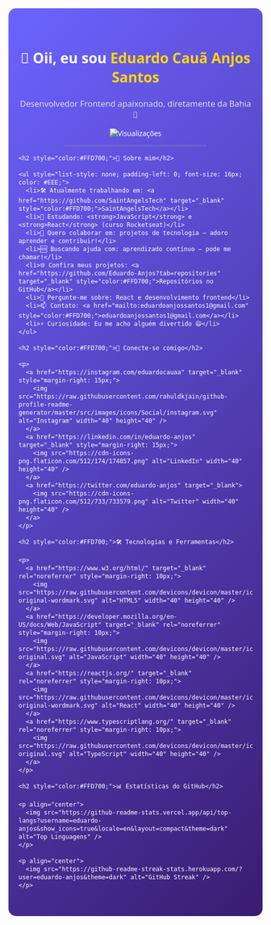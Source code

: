 <div align="center" style="background: linear-gradient(135deg, #6C63FF 0%, #3A1C71 100%); padding: 40px 20px; border-radius: 15px; color: white; font-family: 'Segoe UI', Tahoma, Geneva, Verdana, sans-serif;">

  <h1>👋 Oii, eu sou <span style="color:#FFD700;">Eduardo Cauã Anjos Santos</span></h1>
  <h3 style="font-weight: 400; color: #DCDCDC;">Desenvolvedor Frontend apaixonado, diretamente da Bahia 🌴</h3>

  <p>
    <img src="https://komarev.com/ghpvc/?username=eduardo-anjos&label=Profile%20views&color=FFD700&style=flat" alt="Visualizações" />
  </p>

  <hr style="width: 60%; border: 1px solid #DCDCDC; opacity: 0.3;" />

  <section style="max-width: 600px; text-align: left; margin: 0 auto;">

    <h2 style="color:#FFD700;">🚀 Sobre mim</h2>

    <ul style="list-style: none; padding-left: 0; font-size: 16px; color: #EEE;">
      <li>🛠 Atualmente trabalhando em: <a href="https://github.com/SaintAngelsTech" target="_blank" style="color:#FFD700;">SaintAngelsTech</a></li>
      <li>🌱 Estudando: <strong>JavaScript</strong> e <strong>React</strong> (curso Rocketseat)</li>
      <li>🤝 Quero colaborar em: projetos de tecnologia — adoro aprender e contribuir!</li>
      <li>🆘 Buscando ajuda com: aprendizado contínuo — pode me chamar!</li>
      <li>🌐 Confira meus projetos: <a href="https://github.com/Eduardo-Anjos?tab=repositories" target="_blank" style="color:#FFD700;">Repositórios no GitHub</a></li>
      <li>💬 Pergunte-me sobre: React e desenvolvimento frontend</li>
      <li>📫 Contato: <a href="mailto:eduardoanjossantos1@gmail.com" style="color:#FFD700;">eduardoanjossantos1@gmail.com</a></li>
      <li>⚡ Curiosidade: Eu me acho alguém divertido 😄</li>
    </ul>

    <h2 style="color:#FFD700;">📱 Conecte-se comigo</h2>

    <p>
      <a href="https://instagram.com/eduardocauaa" target="_blank" style="margin-right: 15px;">
        <img src="https://raw.githubusercontent.com/rahuldkjain/github-profile-readme-generator/master/src/images/icons/Social/instagram.svg" alt="Instagram" width="40" height="40" />
      </a>
      <a href="https://linkedin.com/in/eduardo-anjos" target="_blank" style="margin-right: 15px;">
        <img src="https://cdn-icons-png.flaticon.com/512/174/174857.png" alt="LinkedIn" width="40" height="40" />
      </a>
      <a href="https://twitter.com/eduardo-anjos" target="_blank">
        <img src="https://cdn-icons-png.flaticon.com/512/733/733579.png" alt="Twitter" width="40" height="40" />
      </a>
    </p>

    <h2 style="color:#FFD700;">🛠️ Tecnologias e Ferramentas</h2>

    <p>
      <a href="https://www.w3.org/html/" target="_blank" rel="noreferrer" style="margin-right: 10px;">
        <img src="https://raw.githubusercontent.com/devicons/devicon/master/icons/html5/html5-original-wordmark.svg" alt="HTML5" width="40" height="40" />
      </a>
      <a href="https://developer.mozilla.org/en-US/docs/Web/JavaScript" target="_blank" rel="noreferrer" style="margin-right: 10px;">
        <img src="https://raw.githubusercontent.com/devicons/devicon/master/icons/javascript/javascript-original.svg" alt="JavaScript" width="40" height="40" />
      </a>
      <a href="https://reactjs.org/" target="_blank" rel="noreferrer" style="margin-right: 10px;">
        <img src="https://raw.githubusercontent.com/devicons/devicon/master/icons/react/react-original-wordmark.svg" alt="React" width="40" height="40" />
      </a>
      <a href="https://www.typescriptlang.org/" target="_blank" rel="noreferrer" style="margin-right: 10px;">
        <img src="https://raw.githubusercontent.com/devicons/devicon/master/icons/typescript/typescript-original.svg" alt="TypeScript" width="40" height="40" />
      </a>
    </p>

    <h2 style="color:#FFD700;">📊 Estatísticas do GitHub</h2>

    <p align="center">
      <img src="https://github-readme-stats.vercel.app/api/top-langs?username=eduardo-anjos&show_icons=true&locale=en&layout=compact&theme=dark" alt="Top Linguagens" />
    </p>

    <p align="center">
      <img src="https://github-readme-streak-stats.herokuapp.com/?user=eduardo-anjos&theme=dark" alt="GitHub Streak" />
    </p>

  </section>

</div>
